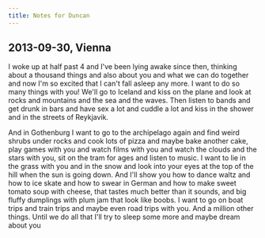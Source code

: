 ```yaml
---
title: Notes for Duncan
---
```

## 2013-09-30, Vienna
I woke up at half past 4 and I've been lying awake since then, thinking about a thousand things and also about you and what we can do together and now I'm so excited that I can't fall asleep any more. I want to do so many things with you! We'll go to Iceland and kiss on the plane and look at rocks and mountains and the sea and the waves. Then listen to bands and get drunk in bars and have sex a lot and cuddle a lot and kiss in the shower and in the streets of Reykjavik.

And in Gothenburg I want to go to the archipelago again and find weird shrubs under rocks and cook lots of pizza and maybe bake another cake, play games with you and watch films with you and watch the clouds and the stars with you, sit on the tram for ages and listen to music. I want to lie in the grass with you and in the snow and look into your eyes at the top of the hill when the sun is going down. And I'll show you how to dance waltz and how to ice skate and how to swear in German and how to make sweet tomato soup with cheese, that tastes much better than it sounds, and big fluffy dumplings with plum jam that look like boobs. I want to go on boat trips and train trips and maybe even road trips with you. And a million other things. Until we do all that I'll try to sleep some more and maybe dream about you


